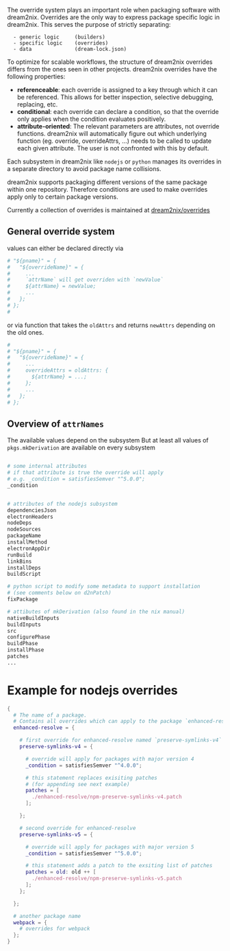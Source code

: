 The override system plays an important role when packaging software with dream2nix. Overrides are the only way to express package specific logic in dream2nix. This serves the purpose of strictly separating:
```
  - generic logic     (builders)
  - specific logic    (overrides)
  - data              (dream-lock.json)
```

To optimize for scalable workflows, the structure of dream2nix overrides differs from the ones seen in other projects.
dream2nix overrides have the following properties:
  - **referenceable**: each override is assigned to a key through which it can be referenced. This allows for better inspection, selective debugging, replacing, etc.
  - **conditional**: each override can declare a condition, so that the override only applies when the condition evaluates positively.
  - **attribute-oriented**: The relevant parameters are attributes, not override functions. dream2nix will automatically figure out which underlying function (eg. override, overrideAttrs, ...) needs to be called to update each given attribute. The user is not confronted with this by default.

Each subsystem in dream2nix like `nodejs` or `python` manages its overrides in a separate directory to avoid package name collisions.

dream2nix supports packaging different versions of the same package within one repository. Therefore conditions are used to make overrides apply only to certain package versions.

Currently a collection of overrides is maintained at [dream2nix/overrides](https://github.com/nix-community/dream2nix/tree/main/overrides)

## General override system

values can either be declared directly via

```nix
# "${pname}" = {
#   "${overrideName}" = {
#     ...
#     `attrName` will get overriden with `newValue`
#     ${attrName} = newValue;  
#     ...
#   };
# };
#
```

or via function that takes the `oldAttrs` and returns `newAttrs` depending on the old ones.

```nix
#  
# "${pname}" = {
#   "${overrideName}" = {
#     ...
#     overrideAttrs = oldAttrs: {
#       ${attrName} = ...;
#     };
#     ...
#   };
# };
```

## Overview of `attrNames`

The available values depend on the subsystem
But at least all values of `pkgs.mkDerivation` are available on every subsystem

```nix

# some internal attributes
# if that attribute is true the override will apply
# e.g. _condition = satisfiesSemver "^5.0.0";
_condition


# attributes of the nodejs subsystem 
dependenciesJson
electronHeaders
nodeDeps
nodeSources
packageName
installMethod
electronAppDir
runBuild
linkBins
installDeps
buildScript

# python script to modify some metadata to support installation
# (see comments below on d2nPatch)
fixPackage

# attibutes of mkDerivation (also found in the nix manual)
nativeBuildInputs
buildInputs
src
configurePhase 
buildPhase 
installPhase 
patches
...

```

# Example for nodejs overrides

```nix
{
  # The name of a package.
  # Contains all overrides which can apply to the package `enhanced-resolve`
  enhanced-resolve = {

    # first override for enhanced-resolve named `preserve-symlinks-v4`
    preserve-symlinks-v4 = {

      # override will apply for packages with major version 4
      _condition = satisfiesSemver "^4.0.0";

      # this statement replaces exisiting patches
      # (for appending see next example)
      patches = [
        ./enhanced-resolve/npm-preserve-symlinks-v4.patch
      ];

    };

    # second override for enhanced-resolve
    preserve-symlinks-v5 = {

      # override will apply for packages with major version 5
      _condition = satisfiesSemver "^5.0.0";

      # this statement adds a patch to the exsiting list of patches
      patches = old: old ++ [
        ./enhanced-resolve/npm-preserve-symlinks-v5.patch
      ];
    };

  };

  # another package name
  webpack = {
    # overrides for webpack
  };
}
```